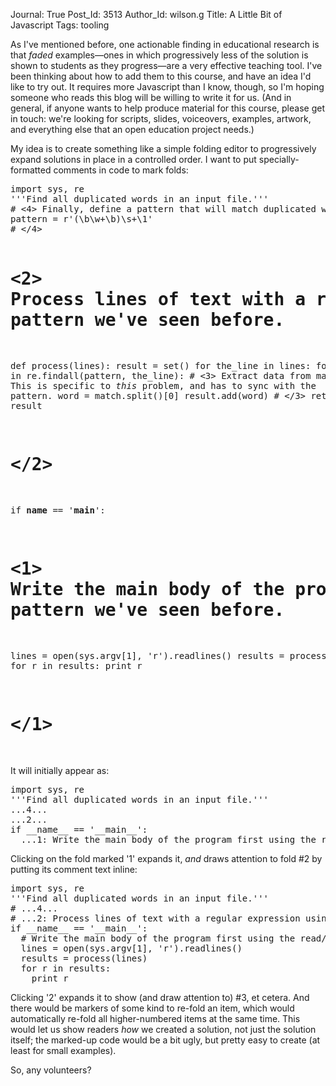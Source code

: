 Journal: True
Post_Id: 3513
Author_Id: wilson.g
Title: A Little Bit of Javascript
Tags: tooling

<p>As I've mentioned before, one actionable finding in educational research is that <em>faded</em> examples&mdash;ones in which progressively less of the solution is shown to students as they progress&mdash;are a very effective teaching tool. I've been thinking about how to add them to this course, and have an idea I'd like to try out. It requires more Javascript than I know, though, so I'm hoping someone who reads this blog will be willing to write it for us. (And in general, if anyone wants to help produce material for this course, please get in touch: we're looking for scripts, slides, voiceovers, examples, artwork, and everything else that an open education project needs.)</p>
<p>My idea is to create something like a simple folding editor to progressively expand solutions in place in a controlled order. I want to put specially-formatted comments in code to mark folds:</p>
<pre>import sys, re
'''Find all duplicated words in an input file.'''
# &lt;4&gt; Finally, define a pattern that will match duplicated words.
pattern = r'(\b\w+\b)\s+\1'
# &lt;/4&gt;

# &lt;2&gt; Process lines of text with a regular expression using the looping pattern we've seen before.
def process(lines):
  result = set()
  for the_line in lines:
    for match in re.findall(pattern, the_line):
      # &lt;3&gt; Extract data from matches. This is specific to *this* problem, and has to sync with the pattern.
      word = match.split()[0]
      result.add(word)
      # &lt;/3&gt;
  return result
# &lt;/2&gt;

if __name__ == '__main__':
  # &lt;1&gt; Write the main body of the program first using the read/process/write pattern we've seen before.
  lines = open(sys.argv[1], 'r').readlines()
  results = process(lines)
  for r in results:
    print r
# &lt;/1&gt;
</pre>
<p>It will initially appear as:</p>
<pre>import sys, re
'''Find all duplicated words in an input file.'''
...4...
...2...
if __name__ == '__main__':
  ...1: Write the main body of the program first using the read/process/write pattern we've seen before...
</pre>
<p>Clicking on the fold marked '1' expands it, <em>and</em> draws attention to fold #2 by putting its comment text inline:</p>
<pre>import sys, re
'''Find all duplicated words in an input file.'''
# ...4...
# ...2: Process lines of text with a regular expression using the looping pattern we've seen before...
if __name__ == '__main__':
  # Write the main body of the program first using the read/process/write pattern we've seen before.
  lines = open(sys.argv[1], 'r').readlines()
  results = process(lines)
  for r in results:
    print r
</pre>
<p>Clicking '2' expands it to show (and draw attention to) #3, et cetera. And there would be markers of some kind to re-fold an item, which would automatically re-fold all higher-numbered items at the same time. This would let us show readers <em>how</em> we created a solution, not just the solution itself; the marked-up code would be a bit ugly, but pretty easy to create (at least for small examples).</p>
<p>So, any volunteers?</p>
